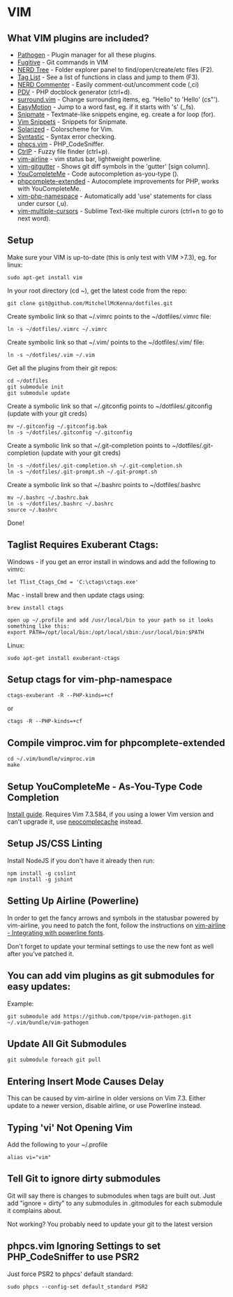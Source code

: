 VIM
===

What VIM plugins are included?
------------------------------

* [Pathogen](https://github.com/tpope/vim-pathogen) - Plugin manager for all these plugins.
* [Fugitive](https://github.com/tpope/vim-fugitive) - Git commands in VIM
* [NERD Tree](https://github.com/scrooloose/nerdtree) - Folder explorer panel to find/open/create/etc files (F2).
* [Tag List](https://github.com/vim-scripts/taglist.vim) - See a list of functions in class and jump to them (F3).
* [NERD Commenter](https://github.com/scrooloose/nerdcommenter) - Easily comment-out/uncomment code (,ci)
* [PDV](https://github.com/tobyS/pdv) - PHP docblock generator (ctrl+d).
* [surround.vim](https://github.com/tpope/vim-surround) - Change surrounding items, eg. "Hello" to 'Hello' (cs"').
* [EasyMotion](https://github.com/Lokaltog/vim-easymotion) - Jump to a word fast, eg. if it starts with 's' (,,fs).
* [Snipmate](https://github.com/garbas/vim-snipmate) - Textmate-like snippets engine, eg. create a for loop (for<tab>).
* [Vim Snippets](https://github.com/honza/vim-snippets) - Snippets for Snipmate.
* [Solarized](https://github.com/altercation/vim-colors-solarized) - Colorscheme for Vim.
* [Syntastic](https://github.com/scrooloose/syntastic) - Syntax error checking.
* [phpcs.vim](https://github.com/vim-scripts/phpcs.vim) - PHP_CodeSniffer.
* [CtrlP](https://github.com/kien/ctrlp.vim) - Fuzzy file finder (ctrl+p).
* [vim-airline](https://github.com/bling/vim-airline) - vim status bar, lightweight powerline.
* [vim-gitgutter](https://github.com/airblade/vim-gitgutter) - Shows git diff symbols in the 'gutter' [sign column].
* [YouCompleteMe](https://github.com/Valloric/YouCompleteMe) - Code autocompletion as-you-type (<tab>).
* [phpcomplete-extended](https://github.com/m2mdas/phpcomplete-extended) - Autocomplete improvements for PHP, works with YouCompleteMe.
* [vim-php-namespace](https://github.com/arnaud-lb/vim-php-namespace) - Automatically add 'use' statements for class under cursor (,u).
* [vim-multiple-cursors](https://github.com/terryma/vim-multiple-cursors) - Sublime Text-like multiple curors (ctrl+n to go to next word).

Setup
-----

Make sure your VIM is up-to-date (this is only test with VIM >7.3), eg. for linux:

    sudo apt-get install vim

In your root directory (cd ~), get the latest code from the repo:

    git clone git@github.com/MitchellMcKenna/dotfiles.git

Create symbolic link so that ~/.vimrc points to the ~/dotfiles/.vimrc file:

    ln -s ~/dotfiles/.vimrc ~/.vimrc

Create symbolic link so that ~/.vim/ points to the ~/dotfiles/.vim/ file:

    ln -s ~/dotfiles/.vim ~/.vim

Get all the plugins from their git repos:

    cd ~/dotfiles
    git submodule init
    git submodule update

Create a symbolic link so that ~/.gitconfig points to ~/dotfiles/.gitconfig (update with your git creds)

    mv ~/.gitconfig ~/.gitconfig.bak
    ln -s ~/dotfiles/.gitconfig ~/.gitconfig

Create a symbolic link so that ~/.git-completion points to ~/dotfiles/.git-completion (update with your git creds)

    ln -s ~/dotfiles/.git-completion.sh ~/.git-completion.sh
    ln -s ~/dotfiles/.git-prompt.sh ~/.git-prompt.sh

Create a symbolic link so that ~/.bashrc points to ~/dotfiles/.bashrc

    mv ~/.bashrc ~/.bashrc.bak
    ln -s ~/dotfiles/.bashrc ~/.bashrc
    source ~/.bashrc

Done!

Taglist Requires Exuberant Ctags:
---------------------------------

Windows - if you get an error install in windows and add the following to vimrc:

    let Tlist_Ctags_Cmd = 'C:\ctags\ctags.exe'

Mac - install brew and then update ctags using:

    brew install ctags

    open up ~/.profile and add /usr/local/bin to your path so it looks something like this:
    export PATH=/opt/local/bin:/opt/local/sbin:/usr/local/bin:$PATH

Linux:

    sudo apt-get install exuberant-ctags

Setup ctags for vim-php-namespace
---------------------------------

    ctags-exuberant -R --PHP-kinds=+cf

or

    ctags -R --PHP-kinds=+cf

Compile vimproc.vim for phpcomplete-extended
--------------------------------------------

    cd ~/.vim/bundle/vimproc.vim
    make

Setup YouCompleteMe - As-You-Type Code Completion
--------------------------------------------

[Install guide](https://github.com/Valloric/YouCompleteMe). Requires Vim 7.3.584, if you using a lower Vim version and can't upgrade it, use [neocomplecache](https://github.com/Shougo/neocomplcache.vim) instead.

Setup JS/CSS Linting
--------------------

Install NodeJS if you don't have it already then run:

    npm install -g csslint
    npm install -g jshint

Setting Up Airline (Powerline)
------------------------------

In order to get the fancy arrows and symbols in the statusbar powered by vim-airline, you need to patch the font, follow the instructions on [vim-airline - Integrating with powerline fonts](https://github.com/bling/vim-airline#integrating-with-powerline-fonts).

Don't forget to update your terminal settings to use the new font as well after you've patched it.

You can add vim plugins as git submodules for easy updates:
-----------------------------------------------------------

Example:

    git submodule add https://github.com/tpope/vim-pathogen.git ~/.vim/bundle/vim-pathogen

Update All Git Submodules
-------------------------

    git submodule foreach git pull

Entering Insert Mode Causes Delay
---------------------------------

This can be caused by vim-airline in older versions on Vim 7.3. Either update to a newer version, disable airline, or use Powerline instead.

Typing 'vi' Not Opening Vim
---------------------------

Add the following to your ~/.profile

    alias vi="vim"

Tell Git to ignore dirty submodules
-----------------------------------

Git will say there is changes to submodules when tags are built out. Just add "ignore = dirty" to any submodules in .gitmodules for each submodule it complains about.

Not working? You probably need to update your git to the latest version

phpcs.vim Ignoring Settings to set PHP_CodeSniffer to use PSR2
--------------------------------------------------------------

Just force PSR2 to phpcs' default standard:

    sudo phpcs --config-set default_standard PSR2
